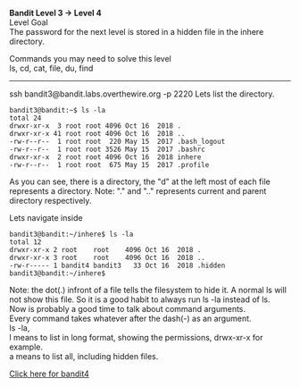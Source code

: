 <b>Bandit Level 3 → Level 4</b>  
Level Goal  
The password for the next level is stored in a hidden file in the inhere directory.  
  
Commands you may need to solve this level  
ls, cd, cat, file, du, find  
<hr>  
ssh bandit3@bandit.labs.overthewire.org -p 2220  
Lets list the directory.  

```
bandit3@bandit:~$ ls -la
total 24
drwxr-xr-x  3 root root 4096 Oct 16  2018 .
drwxr-xr-x 41 root root 4096 Oct 16  2018 ..
-rw-r--r--  1 root root  220 May 15  2017 .bash_logout
-rw-r--r--  1 root root 3526 May 15  2017 .bashrc
drwxr-xr-x  2 root root 4096 Oct 16  2018 inhere
-rw-r--r--  1 root root  675 May 15  2017 .profile
```  

As you can see, there is a directory, the "d" at the left most of each file represents a directory.
Note: "." and ".." represents current and parent directory respectively.  
  
Lets navigate inside
```
bandit3@bandit:~/inhere$ ls -la
total 12
drwxr-xr-x 2 root    root    4096 Oct 16  2018 .
drwxr-xr-x 3 root    root    4096 Oct 16  2018 ..
-rw-r----- 1 bandit4 bandit3   33 Oct 16  2018 .hidden
bandit3@bandit:~/inhere$
```
Note: the dot(.) infront of a file tells the filesystem to hide it. A normal ls will not show this file. So it is a good habit to always run ls -la instead of ls.  
Now is probably a good time to talk about command arguments.  
Every command takes whatever after the dash(-) as an argument.  
ls -la,  
l means to list in long format, showing the permissions, drwx-xr-x for example.  
a means to list all, including hidden files.

[Click here for bandit4](../bandit4)
